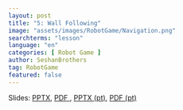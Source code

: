 ```yaml
---
layout: post
title: "5: Wall Following"
image: "assets/images/RobotGame/Navigation.png"
searchterms: "lesson"
language: "en"
categories: [ Robot Game ]
author: SeshanBrothers
tag: RobotGame
featured: false
---
```




Slides: 
<a href="/translations/en-us/RobotGame/WallFollowing.pptx">PPTX</a>,
<a href="/translations/en-us/RobotGame/WallFollowing.pdf">PDF </a>,
<a href="/translations/pt-br/RobotGame/SeguindoParedes.pptx">PPTX (pt)</a>, 
<a href="/translations/pt-br/RobotGame/SeguindoParedespdf">PDF (pt)</a>
